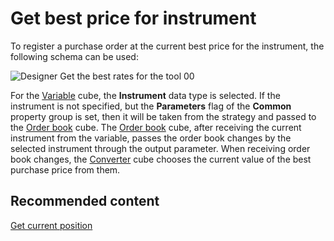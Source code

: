 # Get best price for instrument

To register a purchase order at the current best price for the instrument, the following schema can be used:

![Designer Get the best rates for the tool 00](~/images/Designer_Get_best_quote_for_instrument_00.png)

For the [Variable](Designer_Variable.md) cube, the **Instrument** data type is selected. If the instrument is not specified, but the **Parameters** flag of the **Common** property group is set, then it will be taken from the strategy and passed to the [Order book](Designer_Depth.md) cube. The [Order book](Designer_Depth.md) cube, after receiving the current instrument from the variable, passes the order book changes by the selected instrument through the output parameter. When receiving order book changes, the [Converter](Designer_Converter.md) cube chooses the current value of the best purchase price from them.

## Recommended content

[Get current position](Designer_Determination_of_volume_position.md)
